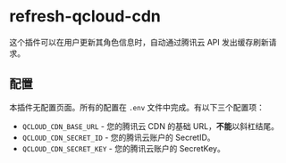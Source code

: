 # refresh-qcloud-cdn

这个插件可以在用户更新其角色信息时，自动通过腾讯云 API 发出缓存刷新请求。

## 配置

本插件无配置页面。所有的配置在 `.env` 文件中完成。有以下三个配置项：

- `QCLOUD_CDN_BASE_URL` - 您的腾讯云 CDN 的基础 URL，**不能**以斜杠结尾。
- `QCLOUD_CDN_SECRET_ID` - 您的腾讯云账户的 SecretID。
- `QCLOUD_CDN_SECRET_KEY` - 您的腾讯云账户的 SecretKey。
